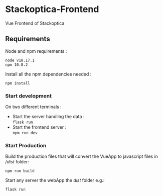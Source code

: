 # Stackoptica-Frontend
Vue Frontend of Stackoptica


## Requirements

Node and npm requirements :
```
node v18.17.1
npm 10.8.2
```

Install all the npm dependencies needed :
```
npm install
```

### Start development

On two different terminals :

- Start the server handling the data :   
```flask run```
- Start the frontend server :   
```npm run dev```


### Start Production

Build the production files that will convert the VueApp to javascript files in */dist* folder:
```
npm run build
```

Start any server the webApp the *dist* folder e.g.: 
```
flask run
```